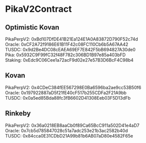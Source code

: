 # PikaV2Contract
## Optimistic Kovan
PikaPerpV2: 0xBd107DfDE41B21Ea124E1A0A83872D790F52c74d      
Oracle: 0xCF2A72f9186E61B11F42c08FC110Cb6b5A67AA42   
TUSDC: 0x9d2Be4DC08cEAEA69EF7E842F5bB694827A30de0  
Pika: 0x5932C9F99fC32f48F782c306BD1B97e85a403bFD  
Staking: 0xEdc9C06Cee1a72acF9d02e27e57B3D6BcF4C98b4  

## Kovan
PikaPerpV2: 0x4CDeC384fEE567298E0Ba6596ba2ae9cc53B50f6    
Oracle: 0x197922887aD5f21fE40cF517b255CDFa2F21A9bb  
TUSDC: 0x0a5ed85Bda88fc3fB6602D41308Eeb03F5D13dFb    

## Rinkeby
PikaPerpV2: 0x36a0218EB8aaCb0f89Ca65BcC911a502D41e4aD7    
Oracle: 0x7cb5d785847028c51a7adc253e21b3ac2582b40d  
TUSDC: 0x84cca0E31CDbD21A99b81b6AB07aD80e4582F65e  

